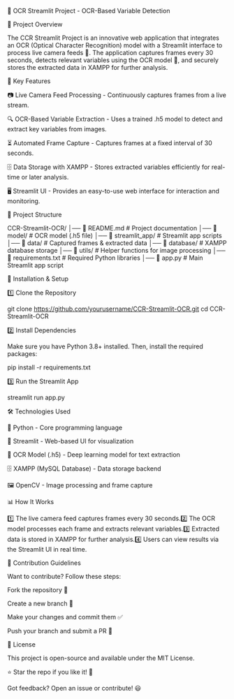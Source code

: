 📌 OCR Streamlit Project - OCR-Based Variable Detection

🚀 Project Overview

The CCR Streamlit Project is an innovative web application that integrates an OCR (Optical Character Recognition) model with a Streamlit interface to process live camera feeds 📸. The application captures frames every 30 seconds, detects relevant variables using the OCR model 🤖, and securely stores the extracted data in XAMPP for further analysis.

🎯 Key Features

📷 Live Camera Feed Processing - Continuously captures frames from a live stream.

🔍 OCR-Based Variable Extraction - Uses a trained .h5 model to detect and extract key variables from images.

⏳ Automated Frame Capture - Captures frames at a fixed interval of 30 seconds.

🗄 Data Storage with XAMPP - Stores extracted variables efficiently for real-time or later analysis.

🖥 Streamlit UI - Provides an easy-to-use web interface for interaction and monitoring.

📂 Project Structure

CCR-Streamlit-OCR/
│── 📜 README.md              # Project documentation
│── 📂 model/                 # OCR model (.h5 file)
│── 📂 streamlit_app/         # Streamlit app scripts
│── 📂 data/                  # Captured frames & extracted data
│── 📂 database/              # XAMPP database storage
│── 📂 utils/                 # Helper functions for image processing
│── 📂 requirements.txt       # Required Python libraries
│── 📜 app.py                 # Main Streamlit app script

🔧 Installation & Setup

1️⃣ Clone the Repository

git clone https://github.com/yourusername/CCR-Streamlit-OCR.git
cd CCR-Streamlit-OCR

2️⃣ Install Dependencies

Make sure you have Python 3.8+ installed. Then, install the required packages:

pip install -r requirements.txt

3️⃣ Run the Streamlit App

streamlit run app.py

🛠 Technologies Used

🐍 Python - Core programming language

🎨 Streamlit - Web-based UI for visualization

📜 OCR Model (.h5) - Deep learning model for text extraction

🗄 XAMPP (MySQL Database) - Data storage backend

🖼 OpenCV - Image processing and frame capture

📊 How It Works

1️⃣ The live camera feed captures frames every 30 seconds.2️⃣ The OCR model processes each frame and extracts relevant variables.3️⃣ Extracted data is stored in XAMPP for further analysis.4️⃣ Users can view results via the Streamlit UI in real time.

🤝 Contribution Guidelines

Want to contribute? Follow these steps:

Fork the repository 🍴

Create a new branch 📌

Make your changes and commit them ✅

Push your branch and submit a PR 🚀

📜 License

This project is open-source and available under the MIT License.

⭐ Star the repo if you like it! 🚀

Got feedback? Open an issue or contribute! 😃


